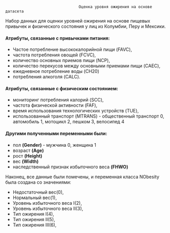                                     Оценка уровня ожирения на основе датасета 
Набор данных для оценки уровней ожирения на основе пищевых привычек и физического состояния у лиц из Колумбии, Перу и Мексики.

#### Атрибуты, связанные с привычками питания:
* Частое потребление высококалорийной пищи (FAVC), 
* частота потребления овощей (FCVC), 
* количество основных приемов пищи (NCP), 
* количество перекусов между основными приемами пищи (CAEC), 
* ежедневное потребление воды (CH20)
* потребления алкоголя (CALC). 
#### Атрибуты, связанные с физическим состоянием: 
* мониторинг потребления калорий (SCC),
* частота физической активности (FAF), 
* время использования технологических устройств (TUE), 
* использованный транспорт (MTRANS) - общественный транспорт 0, автомобиль 1, мотоцикл 2, пешком 3, велосипед 4 
#### Другими полученными переменными были: 
* пол **(Gender)** - мужчина 0, женщина 1
* возраст **(Age)**
* рост **(Height)** 
* вес **(Width)** 
* наследственный признак избыточного веса **(FHWO)** 

Наконец, все данные были помечены, и переменная класса NObesity была создана со значениями: 
* Недостаточный вес(0), 
* Нормальный вес(1), 
* Уровень избыточного веса I(2), 
* Уровень избыточного веса II(3), 
* Тип ожирения I(4), 
* Тип ожирения II(5),  
* Тип ожирения III(6), 
